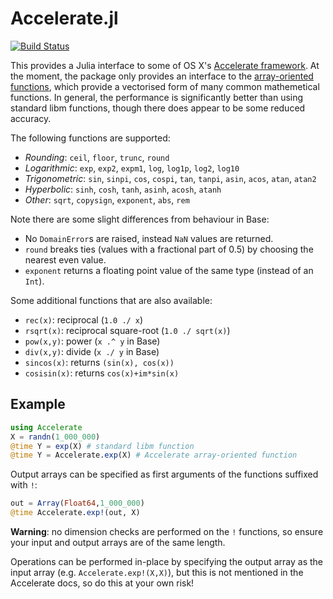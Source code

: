 # Accelerate.jl

[![Build Status](https://travis-ci.org/simonbyrne/Accelerate.jl.svg?branch=master)](https://travis-ci.org/simonbyrne/Accelerate.jl)

This provides a Julia interface to some of OS X's
[Accelerate framework](https://developer.apple.com/library/mac/documentation/Accelerate/Reference/AccelerateFWRef/). At
the moment, the package only provides an interface to the
[array-oriented functions](https://developer.apple.com/library/mac/documentation/Performance/Conceptual/vecLib/index.html#//apple_ref/doc/uid/TP30000414-357225),
which provide a vectorised form of many common mathemetical functions. In
general, the performance is significantly better than using standard libm
functions, though there does appear to be some reduced accuracy.

The following functions are supported:
 * *Rounding*: `ceil`, `floor`, `trunc`, `round`
 * *Logarithmic*: `exp`, `exp2`, `expm1`, `log`, `log1p`, `log2`, `log10`
 * *Trigonometric*: `sin`, `sinpi`, `cos`, `cospi`, `tan`, `tanpi`, `asin`, `acos`, `atan`, `atan2`
 * *Hyperbolic*: `sinh`, `cosh`, `tanh`, `asinh`, `acosh`, `atanh`
 * *Other*: `sqrt`, `copysign`, `exponent`, `abs`, `rem`

Note there are some slight differences from behaviour in Base:
 * No `DomainError`s are raised, instead `NaN` values are returned.
 * `round` breaks ties (values with a fractional part of 0.5) by choosing the
   nearest even value.
 * `exponent` returns a floating point value of the same type (instead of an `Int`).

Some additional functions that are also available:
* `rec(x)`: reciprocal (`1.0 ./ x`)
* `rsqrt(x)`: reciprocal square-root (`1.0 ./ sqrt(x)`)
* `pow(x,y)`: power (`x .^ y` in Base)
* `div(x,y)`: divide (`x ./ y` in Base)
* `sincos(x)`: returns `(sin(x), cos(x))`
* `cosisin(x)`: returns `cos(x)+im*sin(x)`

## Example

```julia
using Accelerate
X = randn(1_000_000)
@time Y = exp(X) # standard libm function
@time Y = Accelerate.exp(X) # Accelerate array-oriented function
```

Output arrays can be specified as first arguments of the functions suffixed
with `!`:
```julia
out = Array(Float64,1_000_000)
@time Accelerate.exp!(out, X)
```

**Warning**: no dimension checks are performed on the `!` functions, so ensure
  your input and output arrays are of the same length.

Operations can be performed in-place by specifying the output array as the
input array (e.g. `Accelerate.exp!(X,X)`), but this is not mentioned in the
Accelerate docs, so do this at your own risk!
